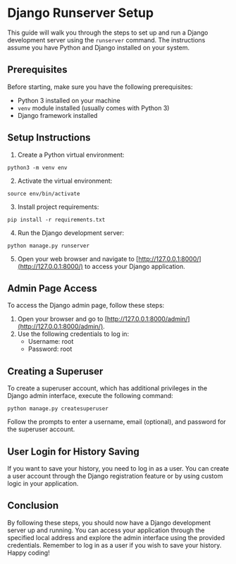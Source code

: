 # Django Runserver Setup

This guide will walk you through the steps to set up and run a Django development server using the `runserver` command. The instructions assume you have Python and Django installed on your system.

## Prerequisites

Before starting, make sure you have the following prerequisites:

- Python 3 installed on your machine
- `venv` module installed (usually comes with Python 3)
- Django framework installed

## Setup Instructions

1. Create a Python virtual environment:

```shell
python3 -m venv env
```

2. Activate the virtual environment:

```shell
source env/bin/activate
```

3. Install project requirements:

```shell
pip install -r requirements.txt
```

4. Run the Django development server:

```shell
python manage.py runserver
```

5. Open your web browser and navigate to [http://127.0.0.1:8000/](http://127.0.0.1:8000/) to access your Django application.

## Admin Page Access

To access the Django admin page, follow these steps:

1. Open your browser and go to [http://127.0.0.1:8000/admin/](http://127.0.0.1:8000/admin/).
2. Use the following credentials to log in:
   - Username: root
   - Password: root

## Creating a Superuser

To create a superuser account, which has additional privileges in the Django admin interface, execute the following command:

```shell
python manage.py createsuperuser
```

Follow the prompts to enter a username, email (optional), and password for the superuser account.

## User Login for History Saving

If you want to save your history, you need to log in as a user. You can create a user account through the Django registration feature or by using custom logic in your application.

## Conclusion

By following these steps, you should now have a Django development server up and running. You can access your application through the specified local address and explore the admin interface using the provided credentials. Remember to log in as a user if you wish to save your history. Happy coding!
